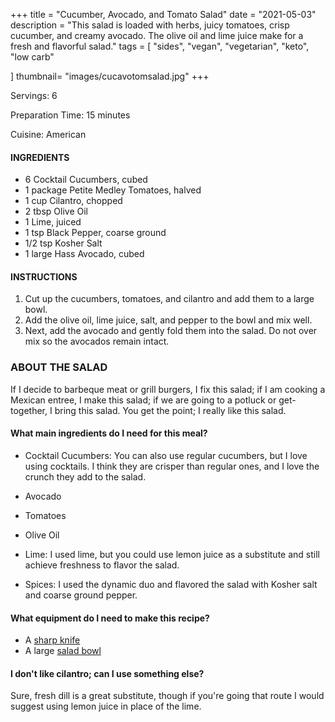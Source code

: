 +++
title = "Cucumber, Avocado, and Tomato Salad"
date = "2021-05-03"
description = "This salad is loaded with herbs, juicy tomatoes, crisp cucumber, and creamy avocado. The olive oil and lime juice make for a fresh and flavorful salad."
tags = [
    "sides",
    "vegan",
    "vegetarian", 
    "keto", 
    "low carb"
    
]
thumbnail= "images/cucavotomsalad.jpg"
+++

Servings: 6 <!--more-->

Preparation Time: 15 minutes

Cuisine: American

#### INGREDIENTS 

* 6 Cocktail Cucumbers, cubed 
* 1 package Petite Medley Tomatoes, halved 
* 1 cup Cilantro, chopped 
* 2 tbsp Olive Oil 
* 1 Lime, juiced 
* 1 tsp Black Pepper, coarse ground 
* 1/2 tsp Kosher Salt
* 1 large Hass Avocado, cubed 

#### INSTRUCTIONS

1. Cut up the cucumbers, tomatoes, and cilantro and add them to a large bowl. 
2. Add the olive oil, lime juice, salt, and pepper to the bowl and mix well. 
3. Next, add the avocado and gently fold them into the salad. Do not over mix so the avocados remain intact.
 
### ABOUT THE SALAD

If I decide to barbeque meat or grill burgers, I fix this salad; if I am cooking a Mexican entree, I make this salad;  if we are going to a potluck or get-together, I bring this salad. You get the point; I really like this salad. 

#### What main ingredients do I need for this meal?

* Cocktail Cucumbers: You can also use regular cucumbers, but I love using cocktails. I think they are crisper than regular ones, and I love the crunch they add to the salad. 

* Avocado 

* Tomatoes

* Olive Oil 

* Lime: I used lime, but you could use lemon juice as a substitute and still achieve freshness to flavor the salad. 

* Spices: I used the dynamic duo and flavored the salad with Kosher salt and coarse ground pepper. 

#### What equipment do I need to make this recipe?

* A [sharp knife](https://amzn.to/2R6C2Yp)
* A large [salad bowl](https://amzn.to/33n2H61) 

#### I don't like cilantro; can I use something else? 

Sure, fresh dill is a great substitute, though if you're going that route I would suggest using lemon juice in place of the lime. 
